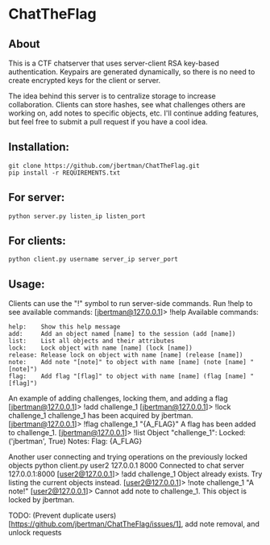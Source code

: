 ChatTheFlag
=====================================================

About
-----

This is a CTF chatserver that uses server-client RSA key-based authentication. Keypairs are generated dynamically, so there is no need to create encrypted keys for the client or server.

The idea behind this server is to centralize storage to increase collaboration. Clients can store hashes, see what challenges others are working on, add notes to specific objects, etc. I'll continue adding features, but feel free to submit a pull request if you have a cool idea. 

Installation:
-------------
    git clone https://github.com/jbertman/ChatTheFlag.git
    pip install -r REQUIREMENTS.txt

For server:
-----------
    python server.py listen_ip listen_port

For clients:
------------
    python client.py username server_ip server_port
    
Usage:
------
Clients can use the "!" symbol to run server-side commands. Run !help to see available commands:
    [jbertman@127.0.0.1]> !help
    Available commands:
    
    help:    Show this help message
    add:     Add an object named [name] to the session (add [name])
    list:    List all objects and their attributes
    lock:    Lock object with name [name] (lock [name])
    release: Release lock on object with name [name] (release [name])
    note:    Add note "[note]" to object with name [name] (note [name] "[note]")
    flag:    Add flag "[flag]" to object with name [name] (flag [name] "[flag]")

An example of adding challenges, locking them, and adding a flag
    [jbertman@127.0.0.1]> !add challenge_1
    [jbertman@127.0.0.1]> !lock challenge_1
    challenge_1 has been acquired by jbertman.
    [jbertman@127.0.0.1]> !flag challenge_1 "{A_FLAG}"
    A flag has been added to challenge_1.
    [jbertman@127.0.0.1]> !list
    Object "challenge_1":
    Locked: ('jbertman', True)
    Notes: 
    Flag: {A_FLAG}

Another user connecting and trying operations on the previously locked objects
    python client.py user2 127.0.0.1 8000
    Connected to chat server 127.0.0.1:8000
    [user2@127.0.0.1]> !add challenge_1
    Object already exists. Try listing the current objects instead.
    [user2@127.0.0.1]> !note challenge_1 "A note!"
    [user2@127.0.0.1]> Cannot add note to challenge_1. This object is locked by jbertman.

TODO: (Prevent duplicate users)[https://github.com/jbertman/ChatTheFlag/issues/1], add note removal, and unlock requests
